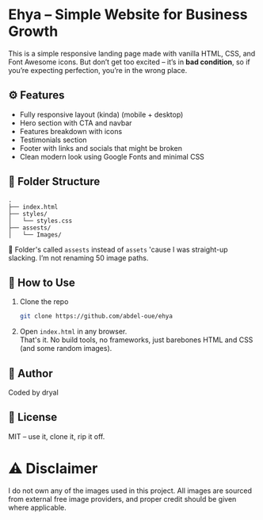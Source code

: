 # Ehya – Simple Website for Business Growth

This is a simple responsive landing page made with vanilla HTML, CSS, and Font Awesome icons. But don’t get too excited – it’s in **bad condition**, so if you’re expecting perfection, you’re in the wrong place.

## ⚙️ Features

- Fully responsive layout (kinda) (mobile + desktop)  
- Hero section with CTA and navbar  
- Features breakdown with icons  
- Testimonials section  
- Footer with links and socials that might be broken 
- Clean modern look using Google Fonts and minimal CSS

## 📁 Folder Structure

```
.
├── index.html
├── styles/
│   └── styles.css
├── assests/  
│   └── Images/
```

🧟 Folder's called `assests` instead of `assets` 'cause I was straight-up slacking. I’m not renaming 50 image paths.

## 🚀 How to Use

1. Clone the repo  
   ```bash
   git clone https://github.com/abdel-oue/ehya
   ```
2. Open `index.html` in any browser.  
   That's it. No build tools, no frameworks, just barebones HTML and CSS (and some random images).

## 🧠 Author

Coded by dryal

## 📜 License

MIT – use it, clone it, rip it off.

# ⚠️ Disclaimer

I do not own any of the images used in this project. All images are sourced from external free image providers, and proper credit should be given where applicable.
